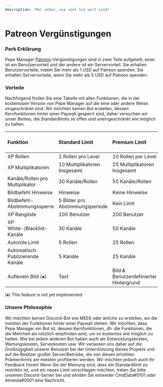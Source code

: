 ```yaml
---
description: 'Mal sehen, wie viel Sie wert sind!'
---
```


# Patreon Vergünstigungen

### Perk Erklärung

Pepe Manager [Patreon](https://pepemanager.com/patreon)-Vergünstigungen sind in zwei Teile aufgeteilt; einer ist ein Benutzervorteil und der andere ist ein Servervorteil. Sie erhalten Benutzervorteile, indem Sie mehr als 1 USD auf Patreon spenden. Sie erhalten Servervorteile, wenn Sie mehr als 5 USD auf Patreon spenden.

### Vorteile

Nachfolgend finden Sie eine Tabelle mit allen Funktionen, die in der kostenlosen Version von Pepe Manager auf die eine oder andere Weise eingeschränkt sind. Wir möchten keinen Bot erstellen, dessen Kernfunktionen hinter einer Paywall gesperrt sind, daher versuchen wir unser Bestes, die Standardlimits so offen und uneingeschränkt wie möglich zu halten.

| Funktion | Standard Limit | Premium Limit | Benutzer oder Server |
| :--- | :--- | :--- | :--- |
| XP Rollen | 2 Rollen pro Level | 10 Rollen per Level | Server |
| XP Multiplikatoren | 10 Multiplikatoren Insgesamt | 25 Multiplikatoren Insgesamt | Server |
| Kanäle/Rollen pro Multiplikator | 30 Kanäle/Rollen | 50 Kanäle/Rollen | Server |
| Bildbefehl Hinweise | Hinweise | Keine Hinweise | Beide |
| Bildbefehl-Abstimmungssperre | 5 Bilder pro Abstimmungsperiode | Kein Limit | Beide |
| XP Rangliste | 100 Benutzer | 200 Benutzer | Server |
| XP White-/Blacklist-Kanäle | 30 Kanäle | 50 Kanäle | Server |
| Autorole Limit | 5 Rollen | 25 Rollen | Server |
| Automatisch Publizierende Kanäle | 5 Kanäle | 25 Kanäle | Server |
| Aufleveln Bild \(♠\) | Text | Bild & Benutzerdefinierter Hintergrund | Server |

\(♠\) This feature is not yet implemented

### Unsere Philosophie

Wir möchten keinen Discord-Bot wie MEE6 oder änliche zu erstellen, wo die meisten der Funktionen hinter einer Paywall stehen. Wir möchten, dass Pepe Manager ein Bot ist, dessen Kernfunktionen, dh. die Funktionen, die die Mehrheit als nützlich empfinden wird, um so kostenlos wie möglich zu halten. Wie bei jedem anderen Bot haben auch wir Entwicklungskosten, Wartungskosten, Serverkosten usw. Wir verlassen uns daher auf die Großzügigkeit unserer Benutzer bei der Unterstützung dieses Projekts und auf die Besitzer großer Server/Betriebe, die von diesen erhöhten Prämienlimits am meisten profitieren werden. Wir möchten jedoch auch Ihr Feedback hören! Wenn Sie der Meinung sind, dass ein Standardlimit zu restriktiv ist, und ein neues Limit vorschlagen möchten, treten Sie bitte unserem Discord-Server bei und senden Sie entweder CmdData\#0101 oder Almeida\#0001 eine Nachricht.

